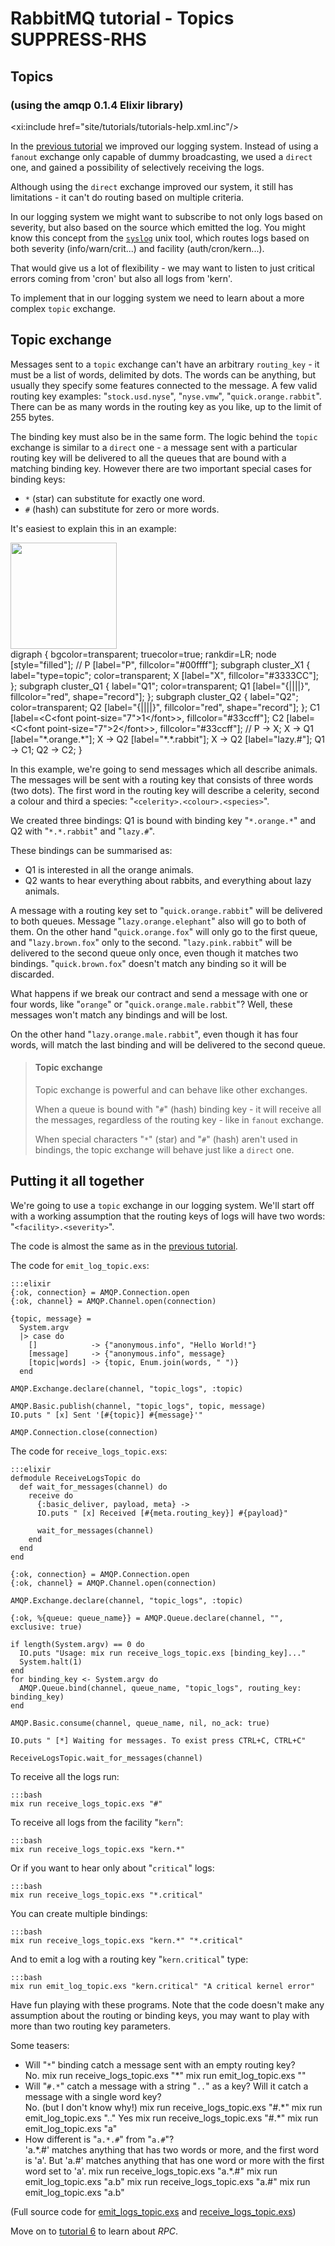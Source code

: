 <!--
Copyright (C) 2007-2015 Pivotal Software, Inc.

All rights reserved. This program and the accompanying materials
are made available under the terms of the under the Apache License,
Version 2.0 (the "License”); you may not use this file except in compliance
with the License. You may obtain a copy of the License at

http://www.apache.org/licenses/LICENSE-2.0

Unless required by applicable law or agreed to in writing, software
distributed under the License is distributed on an "AS IS" BASIS,
WITHOUT WARRANTIES OR CONDITIONS OF ANY KIND, either express or implied.
See the License for the specific language governing permissions and
limitations under the License.
-->
# RabbitMQ tutorial - Topics SUPPRESS-RHS

## Topics
### (using the amqp 0.1.4 Elixir library)

<xi:include href="site/tutorials/tutorials-help.xml.inc"/>

In the [previous tutorial](tutorial-four-elixir.html) we improved our
logging system. Instead of using a `fanout` exchange only capable of
dummy broadcasting, we used a `direct` one, and gained a possibility
of selectively receiving the logs.

Although using the `direct` exchange improved our system, it still has
limitations - it can't do routing based on multiple criteria.

In our logging system we might want to subscribe to not only logs
based on severity, but also based on the source which emitted the log.
You might know this concept from the
[`syslog`](http://en.wikipedia.org/wiki/Syslog) unix tool, which
routes logs based on both severity (info/warn/crit...) and facility
(auth/cron/kern...).

That would give us a lot of flexibility - we may want to listen to
just critical errors coming from 'cron' but also all logs from 'kern'.

To implement that in our logging system we need to learn about a more
complex `topic` exchange.


Topic exchange
--------------

Messages sent to a `topic` exchange can't have an arbitrary
`routing_key` - it must be a list of words, delimited by dots. The
words can be anything, but usually they specify some features
connected to the message. A few valid routing key examples:
"`stock.usd.nyse`", "`nyse.vmw`", "`quick.orange.rabbit`". There can be as
many words in the routing key as you like, up to the limit of 255
bytes.

The binding key must also be in the same form. The logic behind the
`topic` exchange is similar to a `direct` one - a message sent with a
particular routing key will be delivered to all the queues that are
bound with a matching binding key. However there are two important
special cases for binding keys:

  * `*` (star) can substitute for exactly one word.
  * `#` (hash) can substitute for zero or more words.

It's easiest to explain this in an example:

<div class="diagram">
  <img src="/img/tutorials/python-five.png" height="170" />
  <div class="diagram_source">
    digraph {
      bgcolor=transparent;
      truecolor=true;
      rankdir=LR;
      node [style="filled"];
      //
      P [label="P", fillcolor="#00ffff"];
      subgraph cluster_X1 {
        label="type=topic";
	color=transparent;
        X [label="X", fillcolor="#3333CC"];
      };
      subgraph cluster_Q1 {
        label="Q1";
	color=transparent;
        Q1 [label="{||||}", fillcolor="red", shape="record"];
      };
      subgraph cluster_Q2 {
        label="Q2";
	color=transparent;
        Q2 [label="{||||}", fillcolor="red", shape="record"];
      };
      C1 [label=&lt;C&lt;font point-size="7"&gt;1&lt;/font&gt;&gt;, fillcolor="#33ccff"];
      C2 [label=&lt;C&lt;font point-size="7"&gt;2&lt;/font&gt;&gt;, fillcolor="#33ccff"];
      //
      P -&gt; X;
      X -&gt; Q1 [label="*.orange.*"];
      X -&gt; Q2 [label="*.*.rabbit"];
      X -&gt; Q2 [label="lazy.#"];
      Q1 -&gt; C1;
      Q2 -&gt; C2;
    }
  </div>
</div>

In this example, we're going to send messages which all describe
animals. The messages will be sent with a routing key that consists of
three words (two dots). The first word in the routing key
will describe a celerity, second a colour and third a species:
"`<celerity>.<colour>.<species>`".

We created three bindings: Q1 is bound with binding key "`*.orange.*`"
and Q2 with "`*.*.rabbit`" and "`lazy.#`".

These bindings can be summarised as:

  * Q1 is interested in all the orange animals.
  * Q2 wants to hear everything about rabbits, and everything about lazy
    animals.

A message with a routing key set to "`quick.orange.rabbit`"
will be delivered to both queues. Message
"`lazy.orange.elephant`" also will go to both of them. On the other hand
"`quick.orange.fox`" will only go to the first queue, and
"`lazy.brown.fox`" only to the second. "`lazy.pink.rabbit`" will
be delivered to the second queue only once, even though it matches two bindings.
"`quick.brown.fox`" doesn't match any binding so it will be discarded.

What happens if we break our contract and send a message with one or
four words, like "`orange`" or "`quick.orange.male.rabbit`"? Well,
these messages won't match any bindings and will be lost.

On the other hand "`lazy.orange.male.rabbit`", even though it has four
words, will match the last binding and will be delivered to the second
queue.

> #### Topic exchange
>
> Topic exchange is powerful and can behave like other exchanges.
>
> When a queue is bound with "`#`" (hash) binding key - it will receive
> all the messages, regardless of the routing key - like in `fanout` exchange.
>
> When special characters "`*`" (star) and "`#`" (hash) aren't used in bindings,
> the topic exchange will behave just like a `direct` one.

Putting it all together
-----------------------

We're going to use a `topic` exchange in our logging system. We'll
start off with a working assumption that the routing keys of logs will
have two words: "`<facility>.<severity>`".

The code is almost the same as in the
[previous tutorial](tutorial-four-elixir.html).

The code for `emit_log_topic.exs`:

    :::elixir
    {:ok, connection} = AMQP.Connection.open
    {:ok, channel} = AMQP.Channel.open(connection)

    {topic, message} = 
      System.argv
      |> case do
        []            -> {"anonymous.info", "Hello World!"}
        [message]     -> {"anonymous.info", message}
        [topic|words] -> {topic, Enum.join(words, " ")}
      end

    AMQP.Exchange.declare(channel, "topic_logs", :topic)

    AMQP.Basic.publish(channel, "topic_logs", topic, message)
    IO.puts " [x] Sent '[#{topic}] #{message}'"

    AMQP.Connection.close(connection)

The code for `receive_logs_topic.exs`:

    :::elixir
    defmodule ReceiveLogsTopic do
      def wait_for_messages(channel) do
        receive do
          {:basic_deliver, payload, meta} ->
          IO.puts " [x] Received [#{meta.routing_key}] #{payload}"
						
          wait_for_messages(channel)
        end
      end
    end
			
    {:ok, connection} = AMQP.Connection.open
    {:ok, channel} = AMQP.Channel.open(connection)

    AMQP.Exchange.declare(channel, "topic_logs", :topic)

    {:ok, %{queue: queue_name}} = AMQP.Queue.declare(channel, "", exclusive: true)

    if length(System.argv) == 0 do
      IO.puts "Usage: mix run receive_logs_topic.exs [binding_key]..."
      System.halt(1)
    end
    for binding_key <- System.argv do
      AMQP.Queue.bind(channel, queue_name, "topic_logs", routing_key: binding_key)
    end

    AMQP.Basic.consume(channel, queue_name, nil, no_ack: true)

    IO.puts " [*] Waiting for messages. To exist press CTRL+C, CTRL+C"

    ReceiveLogsTopic.wait_for_messages(channel)


To receive all the logs run:

    :::bash
    mix run receive_logs_topic.exs "#"

To receive all logs from the facility "`kern`":

    :::bash
    mix run receive_logs_topic.exs "kern.*"

Or if you want to hear only about "`critical`" logs:

    :::bash
    mix run receive_logs_topic.exs "*.critical"

You can create multiple bindings:

    :::bash
    mix run receive_logs_topic.exs "kern.*" "*.critical"


And to emit a log with a routing key "`kern.critical`" type:

    :::bash
    mix run emit_log_topic.exs "kern.critical" "A critical kernel error"


Have fun playing with these programs. Note that the code doesn't make
any assumption about the routing or binding keys, you may want to play
with more than two routing key parameters.

Some teasers:

 * Will "`*`" binding catch a message sent with an empty routing key?
   <div class="teaser_answer">
       No.
       mix run receive_logs_topic.exs "&#42;"
       mix run emit_log_topic.exs ""
   </div>
 * Will "`#.*`" catch a message with a string "`..`" as a key? Will
   it catch a message with a single word key?
   <div class="teaser_answer">
       No. (but I don't know why!)
       mix run receive_logs_topic.exs "#.&#42;"
       mix run emit_log_topic.exs ".."
       Yes
       mix run receive_logs_topic.exs "#.&#42;"
       mix run emit_log_topic.exs "a"
   </div>
 * How different is "`a.*.#`" from "`a.#`"?
   <div class="teaser_answer">
       'a.&#42;.#' matches anything that has two words or more, and the first
       word is 'a'. But 'a.#' matches anything that has one word or more
       with the first word set to 'a'.
       mix run receive_logs_topic.exs "a.*.#"
       mix run emit_log_topic.exs "a.b"
       mix run receive_logs_topic.exs "a.#"
       mix run emit_log_topic.exs "a.b"
   </div>

(Full source code for [emit_logs_topic.exs](https://github.com/rabbitmq/rabbitmq-tutorials/blob/master/elixir/emit_log_topic.exs)
and [receive_logs_topic.exs](https://github.com/rabbitmq/rabbitmq-tutorials/blob/master/elixir/receive_logs_topic.exs))

Move on to [tutorial 6](tutorial-six-elixir.html) to learn about *RPC*.
